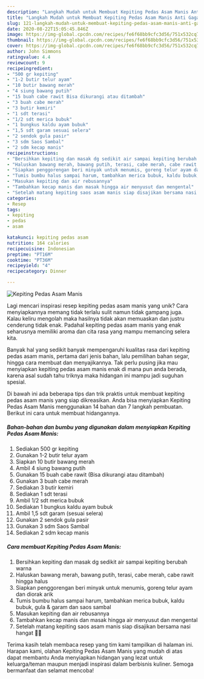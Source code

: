 ```yaml
---
description: "Langkah Mudah untuk Membuat Kepiting Pedas Asam Manis Anti Gagal"
title: "Langkah Mudah untuk Membuat Kepiting Pedas Asam Manis Anti Gagal"
slug: 121-langkah-mudah-untuk-membuat-kepiting-pedas-asam-manis-anti-gagal
date: 2020-08-22T15:05:45.846Z
image: https://img-global.cpcdn.com/recipes/fe6f68bb9cfc3d56/751x532cq70/kepiting-pedas-asam-manis-foto-resep-utama.jpg
thumbnail: https://img-global.cpcdn.com/recipes/fe6f68bb9cfc3d56/751x532cq70/kepiting-pedas-asam-manis-foto-resep-utama.jpg
cover: https://img-global.cpcdn.com/recipes/fe6f68bb9cfc3d56/751x532cq70/kepiting-pedas-asam-manis-foto-resep-utama.jpg
author: John Simmons
ratingvalue: 4.4
reviewcount: 9
recipeingredient:
- "500 gr kepiting"
- "1-2 butir telur ayam"
- "10 butir bawang merah"
- "4 siung bawang putih"
- "15 buah cabe rawit Bisa dikurangi atau ditambah"
- "3 buah cabe merah"
- "3 butir kemiri"
- "1 sdt terasi"
- "1/2 sdt merica bubuk"
- "1 bungkus kaldu ayam bubuk"
- "1,5 sdt garam sesuai selera"
- "2 sendok gula pasir"
- "3 sdm Saos Sambal"
- "2 sdm kecap manis"
recipeinstructions:
- "Bersihkan kepiting dan masak dg sedikit air sampai kepiting berubah warna"
- "Haluskan bawang merah, bawang putih, terasi, cabe merah, cabe rawit hingga halus"
- "Siapkan penggorengan beri minyak untuk menumis, goreng telur ayam dan diorak arik"
- "Tumis bumbu halus sampai harum, tambahkan merica bubuk, kaldu bubuk, gula &amp; garam dan saos sambal"
- "Masukan kepiting dan air rebusannya"
- "Tambahkan kecap manis dan masak hingga air menyusut dan mengental"
- "Setelah matang kepiting saos asam manis siap disajikan bersama nasi hangat 🤤😁"
categories:
- Resep
tags:
- kepiting
- pedas
- asam

katakunci: kepiting pedas asam 
nutrition: 164 calories
recipecuisine: Indonesian
preptime: "PT16M"
cooktime: "PT36M"
recipeyield: "4"
recipecategory: Dinner

---
```



![Kepiting Pedas Asam Manis](https://img-global.cpcdn.com/recipes/fe6f68bb9cfc3d56/751x532cq70/kepiting-pedas-asam-manis-foto-resep-utama.jpg)

Lagi mencari inspirasi resep kepiting pedas asam manis yang unik? Cara menyiapkannya memang tidak terlalu sulit namun tidak gampang juga. Kalau keliru mengolah maka hasilnya tidak akan memuaskan dan justru cenderung tidak enak. Padahal kepiting pedas asam manis yang enak seharusnya memiliki aroma dan cita rasa yang mampu memancing selera kita.

Banyak hal yang sedikit banyak mempengaruhi kualitas rasa dari kepiting pedas asam manis, pertama dari jenis bahan, lalu pemilihan bahan segar, hingga cara membuat dan menyajikannya. Tak perlu pusing jika mau menyiapkan kepiting pedas asam manis enak di mana pun anda berada, karena asal sudah tahu triknya maka hidangan ini mampu jadi suguhan spesial.




Di bawah ini ada beberapa tips dan trik praktis untuk membuat kepiting pedas asam manis yang siap dikreasikan. Anda bisa menyiapkan Kepiting Pedas Asam Manis menggunakan 14 bahan dan 7 langkah pembuatan. Berikut ini cara untuk membuat hidangannya.

<!--inarticleads1-->

##### Bahan-bahan dan bumbu yang digunakan dalam menyiapkan Kepiting Pedas Asam Manis:

1. Sediakan 500 gr kepiting
1. Gunakan 1-2 butir telur ayam
1. Siapkan 10 butir bawang merah
1. Ambil 4 siung bawang putih
1. Gunakan 15 buah cabe rawit (Bisa dikurangi atau ditambah)
1. Gunakan 3 buah cabe merah
1. Sediakan 3 butir kemiri
1. Sediakan 1 sdt terasi
1. Ambil 1/2 sdt merica bubuk
1. Sediakan 1 bungkus kaldu ayam bubuk
1. Ambil 1,5 sdt garam (sesuai selera)
1. Gunakan 2 sendok gula pasir
1. Gunakan 3 sdm Saos Sambal
1. Sediakan 2 sdm kecap manis




<!--inarticleads2-->

##### Cara membuat Kepiting Pedas Asam Manis:

1. Bersihkan kepiting dan masak dg sedikit air sampai kepiting berubah warna
1. Haluskan bawang merah, bawang putih, terasi, cabe merah, cabe rawit hingga halus
1. Siapkan penggorengan beri minyak untuk menumis, goreng telur ayam dan diorak arik
1. Tumis bumbu halus sampai harum, tambahkan merica bubuk, kaldu bubuk, gula &amp; garam dan saos sambal
1. Masukan kepiting dan air rebusannya
1. Tambahkan kecap manis dan masak hingga air menyusut dan mengental
1. Setelah matang kepiting saos asam manis siap disajikan bersama nasi hangat 🤤😁




Terima kasih telah membaca resep yang tim kami tampilkan di halaman ini. Harapan kami, olahan Kepiting Pedas Asam Manis yang mudah di atas dapat membantu Anda menyiapkan hidangan yang lezat untuk keluarga/teman maupun menjadi inspirasi dalam berbisnis kuliner. Semoga bermanfaat dan selamat mencoba!

